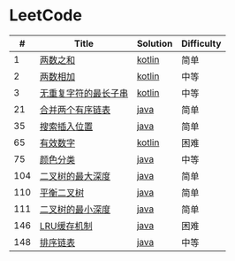 LeetCode
========

| # | Title | Solution | Difficulty |
|---| ----- | -------- | ---------- |
|1|[两数之和](https://leetcode-cn.com/problems/two-sum/) | [kotlin](./problem/1.two-sum.kt)|简单|
|2|[两数相加](https://leetcode-cn.com/problems/add-two-numbers/) | [kotlin](./problem/2.add-two-numbers.kt)|中等|
|3|[无重复字符的最长子串](https://leetcode-cn.com/problems/longest-substring-without-repeating-characters/) | [kotlin](./problem/3.longest-substring-without-repeating-characters.kt)|中等|
|21|[合并两个有序链表](https://leetcode-cn.com/problems/merge-two-sorted-lists/) | [java](./problem/21.merge-two-sorted-lists.java)|简单|
|35|[搜索插入位置](https://leetcode-cn.com/problems/search-insert-position/) | [java](./problem/35.search-insert-position.java)|简单|
|65|[有效数字](https://leetcode-cn.com/problems/valid-number/) | [kotlin](./problem/65.valid-number.kt)|困难|
|75|[颜色分类](https://leetcode-cn.com/problems/sort-colors/) | [java](./problem/75.sort-colors.java)|中等|
|104|[二叉树的最大深度](https://leetcode-cn.com/problems/maximum-depth-of-binary-tree/) | [java](./problem/104.maximum-depth-of-binary-tree.java)|简单|
|110|[平衡二叉树](https://leetcode-cn.com/problems/balanced-binary-tree/) | [java](./problem/110.balanced-binary-tree.java)|简单|
|111|[二叉树的最小深度](https://leetcode-cn.com/problems/minimum-depth-of-binary-tree/) | [java](./problem/111.minimum-depth-of-binary-tree.java)|简单|
|146|[LRU缓存机制](https://leetcode-cn.com/problems/lru-cache/) | [java](./problem/146.lru-cache.java)|困难|
|148|[排序链表](https://leetcode-cn.com/problems/sort-list/) | [java](./problem/148.sort-list.java)|中等|
